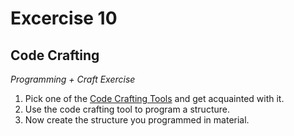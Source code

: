 # Excercise 10 #

## Code Crafting ##

*Programming + Craft Exercise*

1. Pick one of the [Code Crafting Tools](../tools/code-crafting) and get acquainted with it.
2. Use the code crafting tool to program a structure. 
3. Now create the structure you programmed in material.